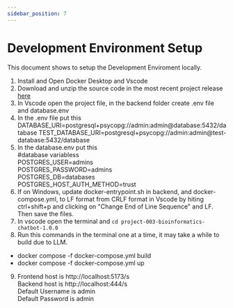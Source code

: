 ```yaml
---
sidebar_position: 7
---
```



# Development Environment Setup 

This document shows to setup the Development Enviroment locally.

1. Install and Open Docker Desktop and Vscode 
2. Download and unzip the source code in the most recent project release [here](https://github.com/Capstone-Projects-2025-Spring/project-003-bioinformatics-chatbot/releases)
3. In Vscode open the project file, in the backend folder create .env file and database.env
4. In the .env file put this<br />
   DATABASE_URI=postgresql+psycopg://admin:admin@database:5432/database
   TEST_DATABASE_URI=postgresql+psycopg://admin:admin@test-database:5432/database
5. In the database.env put this<br />
   #database variabless<br />
   POSTGRES_USER=admins<br />
   POSTGRES_PASSWORD=admins<br />
   POSTGRES_DB=databases<br />
   POSTGRES_HOST_AUTH_METHOD=trust
7. If on Windows, update docker-entrypoint.sh in backend, and docker-compose.yml, to LF format from CRLF format in Vscode by hiting ctrl+shift+p and clicking on "Change End of Line Sequence" and LF. Then save the files.
8. In vscode open the terminal and `cd project-003-bioinformatics-chatbot-1.0.0`
9. Run this commands in the terminal one at a time, it may take a while to build due to LLM. 
- docker compose -f docker-compose.yml build
- docker compose -f docker-compose.yml up
9. Frontend host is http://localhost:5173/s<br />
   Backend host is http://localhost:444/s<br />
   Default Username is admin<br />
   Default Password is admin

